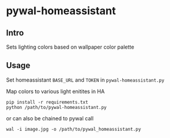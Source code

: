 # pywal-homeassistant

## Intro
Sets lighting colors based on wallpaper color palette

## Usage

Set homeassistant `BASE_URL` and `TOKEN` in `pywal-homeassistant.py`

Map colors to various light enitites in HA

```
pip install -r requirements.txt
python /path/to/pywal-homeassistant.py
```

or can also be chained to pywal call

`wal -i image.jpg -o /path/to/pywal_homeassistant.py`
